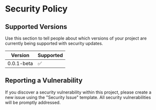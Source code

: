 # Security Policy

## Supported Versions

Use this section to tell people about which versions of your project are currently being supported with security updates.

| Version | Supported          |
| ------- | ------------------ |
| 0.0.1-beta   | :white_check_mark: |

## Reporting a Vulnerability

If you discover a security vulnerability within this project, please create a new issue using the "Security Issue" template. All security vulnerabilities will be promptly addressed.